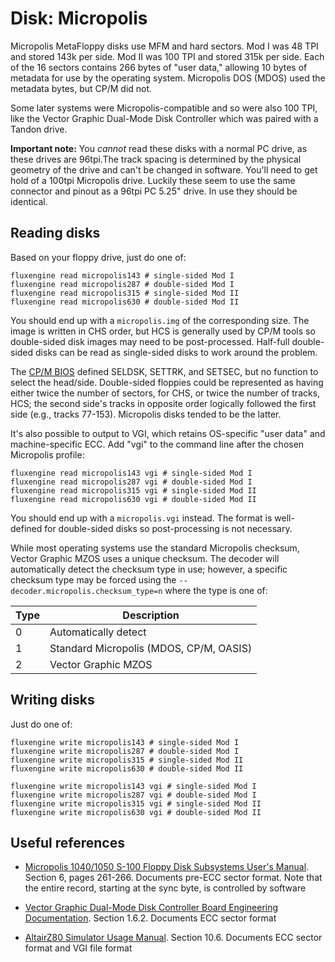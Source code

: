 Disk: Micropolis
================

Micropolis MetaFloppy disks use MFM and hard sectors. Mod I was 48 TPI and
stored 143k per side. Mod II was 100 TPI and stored 315k per side. Each of the
16 sectors contains 266 bytes of "user data," allowing 10 bytes of metadata for
use by the operating system. Micropolis DOS (MDOS) used the metadata bytes, but
CP/M did not.

Some later systems were Micropolis-compatible and so were also 100 TPI, like
the Vector Graphic Dual-Mode Disk Controller which was paired with a Tandon
drive.

**Important note:** You _cannot_ read these disks with a normal PC drive, as
these drives are 96tpi.The track spacing is determined by the physical geometry
of the drive and can't be changed in software. You'll need to get hold of a
100tpi Micropolis drive. Luckily these seem to use the same connector and
pinout as a 96tpi PC 5.25" drive. In use they should be identical.

Reading disks
-------------

Based on your floppy drive, just do one of:

```
fluxengine read micropolis143 # single-sided Mod I
fluxengine read micropolis287 # double-sided Mod I
fluxengine read micropolis315 # single-sided Mod II
fluxengine read micropolis630 # double-sided Mod II
```

You should end up with a `micropolis.img` of the corresponding size. The image
is written in CHS order, but HCS is generally used by CP/M tools so
double-sided disk images may need to be post-processed. Half-full double-sided
disks can be read as single-sided disks to work around the problem.

The [CP/M BIOS](https://www.seasip.info/Cpm/bios.html) defined SELDSK, SETTRK,
and SETSEC, but no function to select the head/side. Double-sided floppies
could be represented as having either twice the number of sectors, for CHS, or
twice the number of tracks, HCS; the second side's tracks in opposite order
logically followed the first side (e.g., tracks 77-153). Micropolis disks
tended to be the latter.

It's also possible to output to VGI, which retains OS-specific "user data" and
machine-specific ECC. Add "vgi" to the command line after the chosen Micropolis
profile:
```
fluxengine read micropolis143 vgi # single-sided Mod I
fluxengine read micropolis287 vgi # double-sided Mod I
fluxengine read micropolis315 vgi # single-sided Mod II
fluxengine read micropolis630 vgi # double-sided Mod II
```

You should end up with a `micropolis.vgi` instead. The format is well-defined
for double-sided disks so post-processing is not necessary.

While most operating systems use the standard Micropolis checksum, Vector
Graphic MZOS uses a unique checksum.  The decoder will automatically detect
the checksum type in use; however, a specific checksum type may be forced
using the `--decoder.micropolis.checksum_type=n` where the type is one of:

| Type | Description                             |
|------|-----------------------------------------|
| 0    | Automatically detect                    |
| 1    | Standard Micropolis (MDOS, CP/M, OASIS) |
| 2    | Vector Graphic MZOS                     |


Writing disks
-------------

Just do one of:

```
fluxengine write micropolis143 # single-sided Mod I
fluxengine write micropolis287 # double-sided Mod I
fluxengine write micropolis315 # single-sided Mod II
fluxengine write micropolis630 # double-sided Mod II

fluxengine write micropolis143 vgi # single-sided Mod I
fluxengine write micropolis287 vgi # double-sided Mod I
fluxengine write micropolis315 vgi # single-sided Mod II
fluxengine write micropolis630 vgi # double-sided Mod II
```

Useful references
-----------------

  - [Micropolis 1040/1050 S-100 Floppy Disk Subsystems User's Manual][micropolis1040/1050].
    Section 6, pages 261-266. Documents pre-ECC sector format. Note that the
    entire record, starting at the sync byte, is controlled by software

  - [Vector Graphic Dual-Mode Disk Controller Board Engineering Documentation][vectordualmode].
    Section 1.6.2. Documents ECC sector format

  - [AltairZ80 Simulator Usage Manual][altairz80]. Section 10.6. Documents ECC
    sector format and VGI file format

[micropolis1040/1050]: http://www.bitsavers.org/pdf/micropolis/metafloppy/1084-01_1040_1050_Users_Manual_Apr79.pdf
[vectordualmode]: http://bitsavers.org/pdf/vectorGraphic/hardware/7200-1200-02-1_Dual-Mode_Disk_Controller_Board_Engineering_Documentation_Feb81.pdf
[altairz80]: http://www.bitsavers.org/simh.trailing-edge.com_201206/pdf/altairz80_doc.pdf
